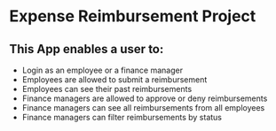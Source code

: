 # Expense Reimbursement Project
## This App enables a user to:
- Login as an employee or a finance manager
- Employees are allowed to submit a reimbursement
- Employees can see their past reimbursements
- Finance managers are allowed to approve or deny reimbursements
- Finance managers can see all reimbursements from all employees
- Finance managers can filter reimbursements by status
